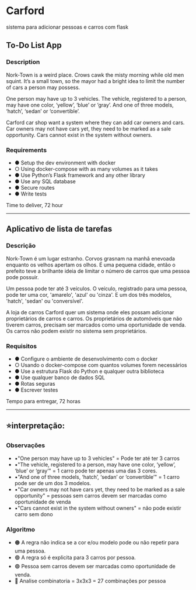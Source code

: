 # Carford
sistema para adicionar pessoas e carros com flask


## To-Do List App

### Description

Nork-Town is a weird place. Crows cawk the misty morning while old men squint. 
It’s a small town, so the mayor had a bright idea to limit the number of cars a person may possess. 

One person may have up to 3 vehicles. 
The vehicle, registered to a person, may have one color, ‘yellow’, ‘blue’ or ‘gray’. 
And one of three models, ‘hatch’, ‘sedan’ or ‘convertible’. 

Carford car shop want a system where they can add car owners and cars. 
Car owners may not have cars yet, they need to be marked as a sale opportunity. 
Cars cannot exist in the system without owners.

### Requirements

 - ● Setup the dev environment with docker
 - ○ Using docker-compose with as many volumes as it takes
 - ● Use Python’s Flask framework and any other library
 - ● Use any SQL database
 - ● Secure routes
 - ● Write tests

Time to deliver, 72 hour

------------------------------

## Aplicativo de lista de tarefas

### Descrição

Nork-Town é um lugar estranho. Corvos grasnam na manhã enevoada enquanto os velhos apertam os olhos. 
É uma pequena cidade, então o prefeito teve a brilhante ideia de limitar o número de carros que uma pessoa pode possuir. 

Um pessoa pode ter até 3 veículos. 
O veículo, registrado para uma pessoa, pode ter uma cor, 'amarelo', 'azul' ou 'cinza'. 
E um dos três modelos, 'hatch', 'sedan' ou 'conversível'.

A loja de carros Carford quer um sistema onde eles possam adicionar proprietários de carros e carros. 
Os proprietários de automóveis que não tiverem carros, precisam ser marcados como uma oportunidade de venda. 
Os carros não podem existir no sistema sem proprietários.

### Requisitos

 - ● Configure o ambiente de desenvolvimento com o docker
 - ○ Usando o docker-compose com quantos volumes forem necessários
 - ● Use a estrutura Flask do Python e qualquer outra biblioteca
 - ● Use qualquer banco de dados SQL
 - ● Rotas seguras
 - ● Escrever testes

Tempo para entregar, 72 horas

------------------------------------

## ⭐️interpretação:

### Observações
 - ▪"One person may have up to 3 vehicles" = Pode ter até ter 3 carros
 - ▪"The vehicle, registered to a person, may have one color, ‘yellow’, ‘blue’ or ‘gray’" = 1 carro pode ter apenas uma das 3 cores.
 - ▪"And one of three models, ‘hatch’, ‘sedan’ or ‘convertible’" = 1 carro pode ser de um dos 3 modelos.
 - ▪"Car owners may not have cars yet, they need to be marked as a sale opportunity" = pessoas sem carros devem ser marcadas como oportunidade de venda
 - ▪"Cars cannot exist in the system without owners" = não pode existir carro sem dono

### Algoritmo
 - 🟠 A regra não indica se a cor e/ou modelo pode ou não repetir para uma pessoa.
 - 🟢 A regra só é explicita para 3 carros por pessoa.
 - 🟢 Pessoa sem carros devem ser marcadas como oportunidade de venda.
 - 🔵 Analise combinatoria = 3x3x3 = 27 combinações por pessoa

